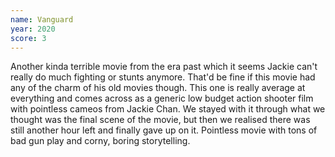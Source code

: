 ```yaml
---
name: Vanguard
year: 2020
score: 3
---
```

Another kinda terrible movie from the era past which it seems Jackie can't really do much fighting or stunts anymore. That'd be fine if this movie had any of the charm of his old movies though. This one is really average at everything and comes across as a generic low budget action shooter film with pointless cameos from Jackie Chan. We stayed with it through what we thought was the final scene of the movie, but then we realised there was still another hour left and finally gave up on it. Pointless movie with tons of bad gun play and corny, boring storytelling.
